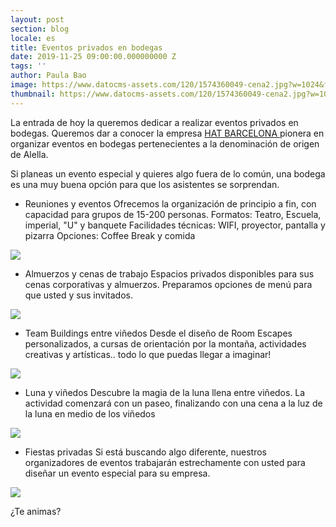 ```yaml
---
layout: post
section: blog
locale: es
title: Eventos privados en bodegas
date: 2019-11-25 09:00:00.000000000 Z
tags: ''
author: Paula Bao
image: https://www.datocms-assets.com/120/1574360049-cena2.jpg?w=1024&fm=jpg
thumbnail: https://www.datocms-assets.com/120/1574360049-cena2.jpg?w=105&fm=jpg
---
```


La entrada de hoy la queremos dedicar a realizar eventos privados en bodegas. 
Queremos dar a conocer la empresa [HAT BARCELONA ](https://www.hatbarcelona.com/) pionera en organizar eventos en bodegas pertenecientes a la denominación de origen de Alella. 

<!--more--> 

Si planeas un evento especial y quieres algo fuera de lo común, una bodega es una muy buena opción para que los asistentes se sorprendan.

- Reuniones y eventos
Ofrecemos la organización de principio a fin, con capacidad para grupos de 15-200 personas.
Formatos: Teatro, Escuela, imperial, "U" y banquete
Facilidades técnicas: WIFI, proyector, pantalla y pizarra
Opciones: Coffee Break y comida

![](https://www.datocms-assets.com/120/1574360516-1.jpg)


- Almuerzos y cenas de trabajo
Espacios privados disponibles para sus cenas corporativas y almuerzos. Preparamos opciones de menú para que usted y sus invitados.

![](https://www.datocms-assets.com/120/1574360520-2.jpg)

- Team Buildings entre viñedos
Desde el diseño de Room Escapes personalizados, a cursas de orientación por la montaña, actividades creativas y artísticas.. todo lo que puedas llegar a imaginar!

![](https://www.datocms-assets.com/120/1574360526-3.jpg) 

- Luna y viñedos
Descubre la magia de la luna llena entre viñedos. La actividad comenzará con un paseo, finalizando con una cena a la luz de la luna en medio de los viñedos

![](https://www.datocms-assets.com/120/1574360529-4.jpg)

- Fiestas privadas
Si está buscando algo diferente, nuestros organizadores de eventos trabajarán estrechamente con usted para diseñar un evento especial para su empresa.

![](https://www.datocms-assets.com/120/1574360533-5c.jpg)

¿Te animas?
